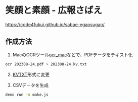 # 笑顔と素顔 - 広報さばえ

https://code4fukui.github.io/sabae-egaosugao/

## 作成方法

1. MacのOCRツール[ocr_mac](https://github.com/code4fukui/ocr_mac/)などで、PDFデータをテキスト化
```sh
ocr 202308-24.pdf > 202308-24.kv.txt
```

2. [KVTXT](https://github.com/code4fukui/KVTXT/)形式に変更

3. CSVデータを生成
```sh
deno run -A make.js
```
